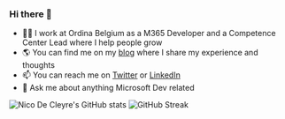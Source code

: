 ### Hi there 👋

 - :office_worker: I work at Ordina Belgium as a M365 Developer and a Competence Center Lead where I help people grow
 - :earth_americas: You can find me on my [blog](https://www.nicodecleyre.com) where I share my experience and thoughts
 - :mailbox: You can reach me on [Twitter](https://twitter.com/NicoDeCleyre) or [LinkedIn](https://www.linkedin.com/in/nicodecleyre/)
 - :speech_balloon: Ask me about anything Microsoft Dev related

![Nico De Cleyre's GitHub stats](https://github-readme-stats.vercel.app/api?username=nicodecleyre&theme=city_lights&hide_border=true)
![GitHub Streak](https://streak-stats.demolab.com?user=nicodecleyre&theme=city-lights&hide_border=true)
<!--![Nico De Cleyre's wakatime stats](https://github-readme-stats.vercel.app/api/wakatime?username=nicodecleyre&theme=city_lights)-->
